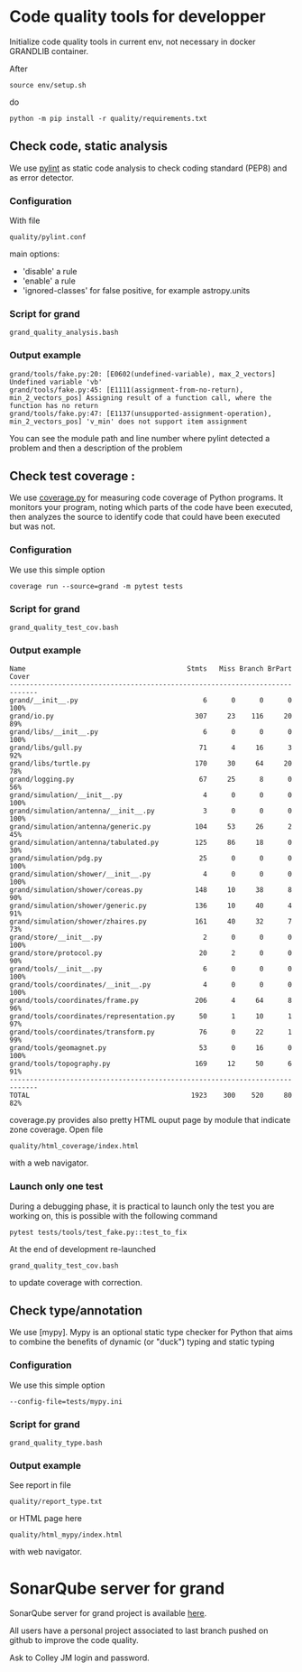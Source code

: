 # Code quality tools for developper

Initialize code quality tools in current env, not necessary in docker GRANDLIB container.


After 

```console
source env/setup.sh
```
do 

```console
python -m pip install -r quality/requirements.txt
```

## Check code, static analysis

We use [pylint](https://www.pylint.org/) as static code analysis to check coding standard (PEP8) and as error detector.

### Configuration 

With file 

```console
quality/pylint.conf
```
main options:

- 'disable' a rule
- 'enable' a rule
- 'ignored-classes' for false positive, for example astropy.units

### Script for grand

```console
grand_quality_analysis.bash
```

### Output example

```console
grand/tools/fake.py:20: [E0602(undefined-variable), max_2_vectors] Undefined variable 'vb'
grand/tools/fake.py:45: [E1111(assignment-from-no-return), min_2_vectors_pos] Assigning result of a function call, where the function has no return
grand/tools/fake.py:47: [E1137(unsupported-assignment-operation), min_2_vectors_pos] 'v_min' does not support item assignment
```

You can see the module path and line number where pylint detected a problem and then a description of the problem

## Check test coverage : 

We use [coverage.py](https://coverage.readthedocs.io/en/stable/) for measuring code coverage of Python programs. It monitors your program, noting which parts of the code have been executed, then analyzes the source to identify code that could have been executed but was not.

### Configuration 

We use this simple option 

```console
coverage run --source=grand -m pytest tests 
```

### Script for grand

```console
grand_quality_test_cov.bash
```

### Output example

```console
Name                                        Stmts   Miss Branch BrPart  Cover
-----------------------------------------------------------------------------
grand/__init__.py                               6      0      0      0   100%
grand/io.py                                   307     23    116     20    89%
grand/libs/__init__.py                          6      0      0      0   100%
grand/libs/gull.py                             71      4     16      3    92%
grand/libs/turtle.py                          170     30     64     20    78%
grand/logging.py                               67     25      8      0    56%
grand/simulation/__init__.py                    4      0      0      0   100%
grand/simulation/antenna/__init__.py            3      0      0      0   100%
grand/simulation/antenna/generic.py           104     53     26      2    45%
grand/simulation/antenna/tabulated.py         125     86     18      0    30%
grand/simulation/pdg.py                        25      0      0      0   100%
grand/simulation/shower/__init__.py             4      0      0      0   100%
grand/simulation/shower/coreas.py             148     10     38      8    90%
grand/simulation/shower/generic.py            136     10     40      4    91%
grand/simulation/shower/zhaires.py            161     40     32      7    73%
grand/store/__init__.py                         2      0      0      0   100%
grand/store/protocol.py                        20      2      0      0    90%
grand/tools/__init__.py                         6      0      0      0   100%
grand/tools/coordinates/__init__.py             4      0      0      0   100%
grand/tools/coordinates/frame.py              206      4     64      8    96%
grand/tools/coordinates/representation.py      50      1     10      1    97%
grand/tools/coordinates/transform.py           76      0     22      1    99%
grand/tools/geomagnet.py                       53      0     16      0   100%
grand/tools/topography.py                     169     12     50      6    91%
-----------------------------------------------------------------------------
TOTAL                                        1923    300    520     80    82%
```

coverage.py provides also pretty HTML ouput page by module that indicate zone coverage. 
Open file 

```console
quality/html_coverage/index.html
```
with a web navigator.

### Launch only one test

During a debugging phase, it is practical to launch only the test you are working on, this is possible with the following command

```console
pytest tests/tools/test_fake.py::test_to_fix
```

At the end of development re-launched

```console
grand_quality_test_cov.bash
```
to update coverage with correction.


## Check type/annotation

We use [mypy]. Mypy is an optional static type checker for Python that aims to combine the benefits of dynamic (or "duck") typing and static typing

### Configuration 

We use this simple option 

```console
--config-file=tests/mypy.ini 
```

### Script for grand

```console
grand_quality_type.bash
```

### Output example


See report in file 

```console
quality/report_type.txt
```

or HTML page here

```console
quality/html_mypy/index.html
```

with web navigator.


# SonarQube server for grand

SonarQube server for grand project is available [here](https://sonarqube.grand.in2p3.fr).

All users have a personal project associated to last branch pushed on github to improve the code quality.

Ask to Colley JM login and password.


